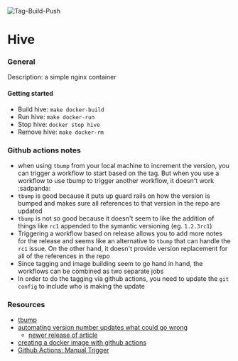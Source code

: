 ![Tag-Build-Push](https://github.com/jperez3/hive/workflows/Tag-Build-Push/badge.svg)
# Hive

### General

Description: a simple nginx container


#### Getting started

* Build hive:  `make docker-build`
* Run hive:    `make docker-run`
* Stop hive:   `docker stop hive`
* Remove hive: `make docker-rm`



### Github actions notes
* when using `tbump` from your local machine to increment the version, you can trigger a workflow to start based on the tag. But when you use a workflow to use tbump to trigger another workflow, it doesn't work :sadpanda:
* `tbump` is good because it puts up guard rails on how the version is bumped and makes sure all references to that version in the repo are updated
* `tbump` is not so good because it doesn't seem to like the addition of things like `rc1` appended to the symantic versioning (eg. `1.2.3rc1`)
* Triggering a workflow based on release allows you to add more notes for the release and seems like an alternative to `tbump` that can handle the `rc1` issue. On the other hand, it doesn't provide version replacement for all of the references in the repo
* Since tagging and image building seem to go hand in hand, the workflows can be combined as two separate jobs
* In order to do the tagging via github actions, you need to update the `git config` to include who is making the update

### Resources

* [tbump](https://github.com/TankerHQ/tbump)
* [automating version number updates what could go wrong](https://dev.to/tanker/automating-version-number-updates-what-could-go-wrong-83e)
  * [newer release of article](https://hackernoon.com/lets-automate-version-number-updates-not-a91q3x7n)
* [creating a docker image with github actions](https://www.prestonlamb.com/blog/creating-a-docker-image-with-github-actions)
* [Github Actions: Manual Trigger](https://github.blog/changelog/2020-07-06-github-actions-manual-triggers-with-workflow_dispatch/)
